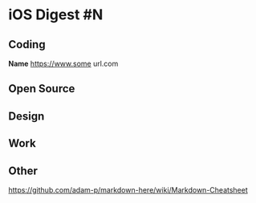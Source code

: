 # iOS Digest #N

## Coding
**Name** 
https://www.some url.com

## Open Source

## Design

## Work

## Other


https://github.com/adam-p/markdown-here/wiki/Markdown-Cheatsheet